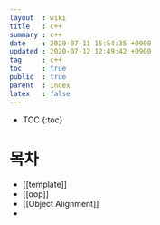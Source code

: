 ```yaml
---
layout  : wiki
title   : c++
summary : c++
date    : 2020-07-11 15:54:35 +0900
updated : 2020-07-12 12:49:42 +0900
tag     : c++
toc     : true
public  : true
parent  : index
latex   : false
---
```

* TOC
{:toc}

# 목차
* [[template]]
* [[oop]]
* [[Object Alignment]]
* 
